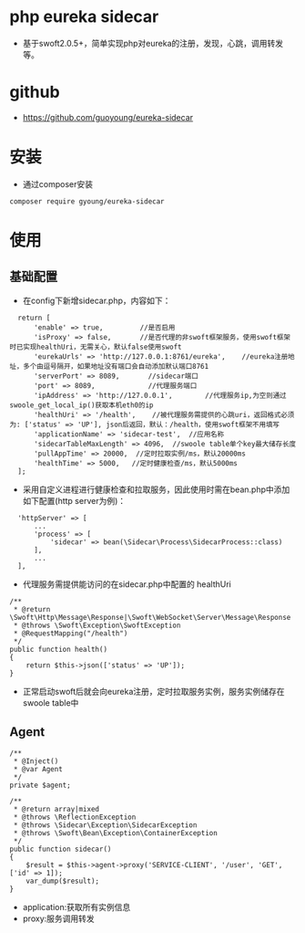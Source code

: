 # php eureka sidecar
- 基于swoft2.0.5+，简单实现php对eureka的注册，发现，心跳，调用转发等。

# github
- https://github.com/guoyoung/eureka-sidecar

# 安装
- 通过composer安装
```
composer require gyoung/eureka-sidecar
```
# 使用
## 基础配置
- 在config下新增sidecar.php，内容如下：
```
  return [
      'enable' => true,         //是否启用
      'isProxy' => false,       //是否代理的非swoft框架服务，使用swoft框架时已实现healthUri，无需关心，默认false使用swoft
      'eurekaUrls' => 'http://127.0.0.1:8761/eureka',    //eureka注册地址，多个由逗号隔开，如果地址没有端口会自动添加默认端口8761
      'serverPort' => 8089,       //sidecar端口
      'port' => 8089,             //代理服务端口
      'ipAddress' => 'http://127.0.0.1',        //代理服务ip,为空则通过swoole_get_local_ip()获取本机eth0的ip
      'healthUri' => '/health',    //被代理服务需提供的心跳uri，返回格式必须为: ['status' => 'UP'], json后返回，默认：/health，使用swoft框架不用填写
      'applicationName' => 'sidecar-test',  //应用名称
      'sidecarTableMaxLength' => 4096,  //swoole table单个key最大储存长度
      'pullAppTime' => 20000,  //定时拉取实例/ms，默认20000ms
      'healthTime' => 5000,   //定时健康检查/ms，默认5000ms
  ];
```

- 采用自定义进程进行健康检查和拉取服务，因此使用时需在bean.php中添加如下配置(http server为例)：
```
  'httpServer' => [
      ...
      'process' => [
          'sidecar' => bean(\Sidecar\Process\SidecarProcess::class)
      ],
      ...
  ],
```

- 代理服务需提供能访问的在sidecar.php中配置的 healthUri
```
/**
 * @return \Swoft\Http\Message\Response|\Swoft\WebSocket\Server\Message\Response
 * @throws \Swoft\Exception\SwoftException
 * @RequestMapping("/health")
 */
public function health()
{
    return $this->json(['status' => 'UP']);
}
```
- 正常启动swoft后就会向eureka注册，定时拉取服务实例，服务实例储存在swoole table中

## Agent
```
/**
 * @Inject()
 * @var Agent
 */
private $agent;

/**
 * @return array|mixed
 * @throws \ReflectionException
 * @throws \Sidecar\Exception\SidecarException
 * @throws \Swoft\Bean\Exception\ContainerException
 */
public function sidecar()
{
    $result = $this->agent->proxy('SERVICE-CLIENT', '/user', 'GET', ['id' => 1]);
    var_dump($result);
}
```
- application:获取所有实例信息
- proxy:服务调用转发



